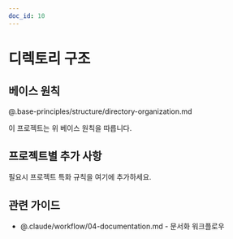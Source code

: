```yaml
---
doc_id: 10
---
```


# 디렉토리 구조

## 베이스 원칙
@.base-principles/structure/directory-organization.md

이 프로젝트는 위 베이스 원칙을 따릅니다.

## 프로젝트별 추가 사항
필요시 프로젝트 특화 규칙을 여기에 추가하세요.

## 관련 가이드
- @.claude/workflow/04-documentation.md - 문서화 워크플로우